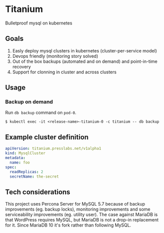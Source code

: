 # Titanium
Bulletproof mysql on kubernetes

## Goals
1. Easly deploy mysql clusters in kubernetes (cluster-per-service model)
2. Devops friendly (monitoring story solved)
3. Out of the box backups (automated and on demand) and point-in-time recovery
4. Support for clonning in cluster and across clusters

## Usage
### Backup on demand
Run `db backup` command on `pod-0`.
```
$ kubectl exec -it <release-name>-titanium-0 -c titanium -- db backup
```
## Example cluster definition
```yaml
apiVersion: titanium.presslabs.net/v1alpha1
kind: MysqlCluster
metadata:
  name: foo
spec:
  readReplicas: 2
  secretName: the-secret
```
## Tech considerations

This project uses Percona Server for MySQL 5.7 because of backup improvements
(eg. backup locks), monitoring improvements and some serviceability improvements
(eg. utility user). The case against MariaDB is that WordPress requires MySQL,
but MariaDB is not a drop-in replacement for it. Since MariaDB 10 it's fork
rather than following MySQL.

